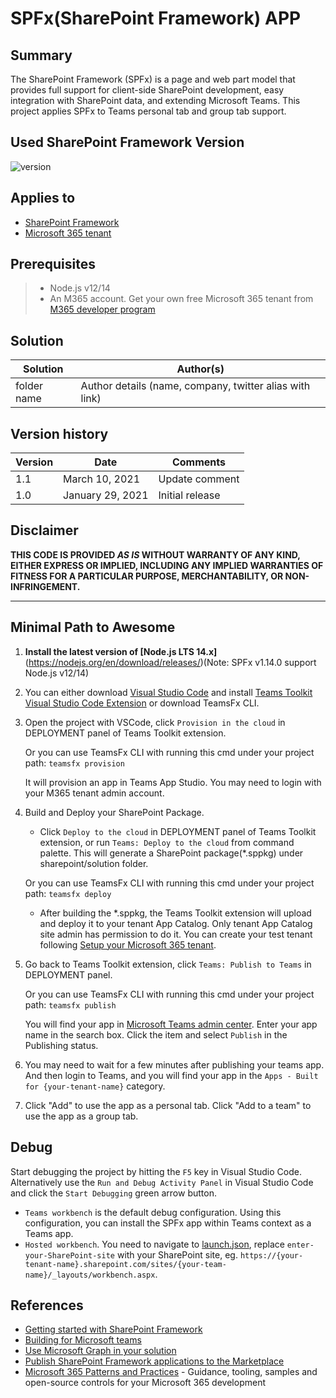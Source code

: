 # SPFx(SharePoint Framework) APP

## Summary

The SharePoint Framework (SPFx) is a page and web part model that provides full support for client-side SharePoint development, easy integration with SharePoint data, and extending Microsoft Teams. This project applies SPFx to Teams personal tab and group tab support.

## Used SharePoint Framework Version

![version](https://img.shields.io/badge/version-1.14.0-green.svg)

## Applies to

- [SharePoint Framework](https://aka.ms/spfx)
- [Microsoft 365 tenant](https://docs.microsoft.com/en-us/sharepoint/dev/spfx/set-up-your-developer-tenant)

## Prerequisites

> - Node.js v12/14
> - An M365 account. Get your own free Microsoft 365 tenant from [M365 developer program](https://developer.microsoft.com/en-us/microsoft-365/dev-program)

## Solution

Solution|Author(s)
--------|---------
folder name | Author details (name, company, twitter alias with link)

## Version history

Version|Date|Comments
-------|----|--------
1.1|March 10, 2021|Update comment
1.0|January 29, 2021|Initial release

## Disclaimer

**THIS CODE IS PROVIDED *AS IS* WITHOUT WARRANTY OF ANY KIND, EITHER EXPRESS OR IMPLIED, INCLUDING ANY IMPLIED WARRANTIES OF FITNESS FOR A PARTICULAR PURPOSE, MERCHANTABILITY, OR NON-INFRINGEMENT.**

---

## Minimal Path to Awesome

1. <b>Install the latest version of [Node.js LTS 14.x]</b>(https://nodejs.org/en/download/releases/)(Note: SPFx v1.14.0 support Node.js v12/14)
2. You can either download [Visual Studio Code](https://code.visualstudio.com) and install [Teams Toolkit Visual Studio Code Extension](https://aka.ms/teams-toolkit) or download TeamsFx CLI.
3. Open the project with VSCode, click `Provision in the cloud` in DEPLOYMENT panel of Teams Toolkit extension.

    Or you can use TeamsFx CLI with running this cmd under your project path:
    `teamsfx provision`

    It will provision an app in Teams App Studio. You may need to login with your M365 tenant admin account.

4. Build and Deploy your SharePoint Package.
    - Click `Deploy to the cloud` in DEPLOYMENT panel of Teams Toolkit extension, or run `Teams: Deploy to the cloud` from command palette. This will generate a SharePoint package(*.sppkg) under sharepoint/solution folder.
  
    Or you can use TeamsFx CLI with running this cmd under your project path:
        `teamsfx deploy`

    - After building the *.sppkg, the Teams Toolkit extension will upload and deploy it to your tenant App Catalog. Only tenant App Catalog site admin has permission to do it. You can create your test tenant following [Setup your Microsoft 365 tenant](https://docs.microsoft.com/en-us/sharepoint/dev/spfx/set-up-your-developer-tenant).
5. Go back to Teams Toolkit extension, click `Teams: Publish to Teams` in DEPLOYMENT panel.

    Or you can use TeamsFx CLI with running this cmd under your project path:
        `teamsfx publish`

    You will find your app in [Microsoft Teams admin center](https://admin.teams.microsoft.com/policies/manage-apps). Enter your app name in the search box. Click the item and select `Publish` in the Publishing status.

6. You may need to wait for a few minutes after publishing your teams app. And then login to Teams, and you will find your app in the `Apps - Built for {your-tenant-name}` category.

7. Click "Add" to use the app as a personal tab. Click "Add to a team" to use the app as a group tab.

## Debug

Start debugging the project by hitting the `F5` key in Visual Studio Code. Alternatively use the `Run and Debug Activity Panel` in Visual Studio Code and click the `Start Debugging` green arrow button.

- `Teams workbench` is the default debug configuration. Using this configuration, you can install the SPFx app within Teams context as a Teams app.
- `Hosted workbench`. You need to navigate to [launch.json](.vscode/launch.json), replace `enter-your-SharePoint-site` with your SharePoint site, eg. `https://{your-tenant-name}.sharepoint.com/sites/{your-team-name}/_layouts/workbench.aspx`.

## References

- [Getting started with SharePoint Framework](https://docs.microsoft.com/en-us/sharepoint/dev/spfx/set-up-your-developer-tenant)
- [Building for Microsoft teams](https://docs.microsoft.com/en-us/sharepoint/dev/spfx/build-for-teams-overview)
- [Use Microsoft Graph in your solution](https://docs.microsoft.com/en-us/sharepoint/dev/spfx/web-parts/get-started/using-microsoft-graph-apis)
- [Publish SharePoint Framework applications to the Marketplace](https://docs.microsoft.com/en-us/sharepoint/dev/spfx/publish-to-marketplace-overview)
- [Microsoft 365 Patterns and Practices](https://aka.ms/m365pnp) - Guidance, tooling, samples and open-source controls for your Microsoft 365 development
